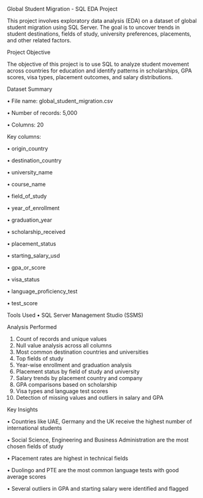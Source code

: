 Global Student Migration - SQL EDA Project

This project involves exploratory data analysis (EDA) on a dataset of global student migration using SQL Server. The goal is to uncover trends in student destinations, fields of study, university preferences, placements, and other related factors.


Project Objective

The objective of this project is to use SQL to analyze student movement across countries for education and identify patterns in scholarships, GPA scores, visa types, placement outcomes, and salary distributions.


Dataset Summary

•	File name: global_student_migration.csv

•	Number of records: 5,000

•	Columns: 20


Key columns:

•	origin_country

•	destination_country

•	university_name

•	course_name

•	field_of_study

•	year_of_enrollment

•	graduation_year

•	scholarship_received

•	placement_status

•	starting_salary_usd

•	gpa_or_score

•	visa_status

•	language_proficiency_test

•	test_score


Tools Used
•	SQL Server Management Studio (SSMS)


Analysis Performed
1.	Count of records and unique values
2.	Null value analysis across all columns
3.	Most common destination countries and universities
4.	Top fields of study
5.	Year-wise enrollment and graduation analysis
6.	Placement status by field of study and university
7.	Salary trends by placement country and company
8.	GPA comparisons based on scholarship
9.	Visa types and language test scores
10.	Detection of missing values and outliers in salary and GPA

Key Insights

•	Countries like UAE, Germany and the UK receive the highest number of international students

•	Social Science, Engineering and Business Administration are the most chosen fields of study

•	Placement rates are highest in technical fields

•	Duolingo and PTE are the most common language tests with good average scores

•	Several outliers in GPA and starting salary were identified and flagged
